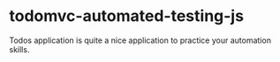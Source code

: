 # todomvc-automated-testing-js
Todos application is quite a nice application to practice your automation skills.